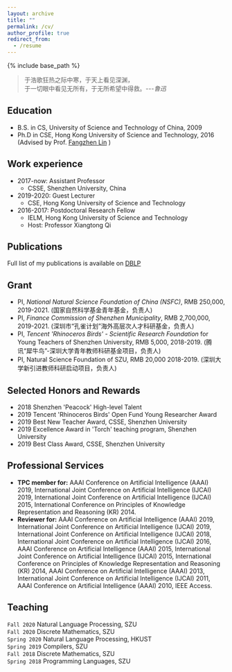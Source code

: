 ```yaml
---
layout: archive
title: ""
permalink: /cv/
author_profile: true
redirect_from:
  - /resume
---
```


{% include base_path %}

> 于浩歌狂热之际中寒，于天上看见深渊，<br>
于一切眼中看见无所有，于无所希望中得救。---<cite>鲁迅</cite>

Education
------
* B.S. in CS, University of Science and Technology of China, 2009
* Ph.D in CSE, Hong Kong University of Science and Technology, 2016 (Advised by Prof. [Fangzhen Lin](https://www.cse.ust.hk/admin/people/faculty/profile/flin) )

Work experience
------
* 2017-now: Assistant Professor
  * CSSE, Shenzhen University, China
* 2019-2020: Guest Lecturer
  * CSE, Hong Kong University of Science and Technology
* 2016-2017: Postdoctoral Research Fellow
  * IELM, Hong Kong University of Science and Technology
  * Host: Professor Xiangtong Qi

Publications
------
Full list of my publications is available on [DBLP](https://dblp.org/pid/165/3321.html)
<div style='display: none'>
  <ul>{% for post in site.publications %}
    {% include archive-single-cv.html %}
  {% endfor %}</ul>
</div>
  
Grant
------
* PI, _National Natural Science Foundation of China (NSFC)_, RMB 250,000, 2019-2021. (国家自然科学基金青年基金，负责人)
* PI, _Finance Commission of Shenzhen Municipality_, RMB 2,700,000, 2019-2021. (深圳市“孔雀计划”海外高层次人才科研基金，负责人)
* PI, _Tencent 'Rhinoceros Birds' - Scientific Research Foundation_ for Young Teachers of Shenzhen University, RMB 5,000, 2018-2019. (腾讯“犀牛鸟”-深圳大学青年教师科研基金项目，负责人)
* PI, Natural Science Foundation of SZU, RMB 20,000 2018-2019. (深圳大学新引进教师科研启动项目，负责人)

Selected Honors and Rewards
------
* 2018 Shenzhen 'Peacock' High-level Talent
* 2019 Tencent 'Rhinoceros Birds' Open Fund Young Researcher Award
* 2019 Best New Teacher Award, CSSE, Shenzhen University
* 2019 Excellence Award in 'Torch' teaching program, Shenzhen University
* 2019 Best Class Award, CSSE, Shenzhen University

Professional Services
------
* **TPC member for:** AAAI Conference on Artificial Intelligence (AAAI) 2019, International Joint Conference on Artificial Intelligence (IJCAI) 2019, International Joint Conference on Artificial Intelligence (IJCAI) 2015, International Conference on Principles of Knowledge Representation and Reasoning (KR) 2014.
* **Reviewer for:** AAAI Conference on Artificial Intelligence (AAAI) 2019, International Joint Conference on Artificial Intelligence (IJCAI) 2019, International Joint Conference on Artificial Intelligence (IJCAI) 2018, International Joint Conference on Artificial Intelligence (IJCAI) 2016, AAAI Conference on Artificial Intelligence (AAAI) 2015, International Joint Conference on Artificial Intelligence (IJCAI) 2015, International Conference on Principles of Knowledge Representation and Reasoning (KR) 2014, AAAI Conference on Artificial Intelligence (AAAI) 2013, International Joint Conference on Artificial Intelligence (IJCAI) 2011, AAAI Conference on Artificial Intelligence (AAAI) 2010, IEEE Access.

Teaching
------
`Fall 2020` Natural Language Processing, SZU<br>
`Fall 2020` Discrete Mathematics, SZU<br>
`Spring 2020` Natural Language Processing, HKUST<br>
`Spring 2019` Compilers, SZU<br>
`Fall 2018` Discrete Mathematics, SZU<br>
`Spring 2018` Programming Languages, SZU<br>